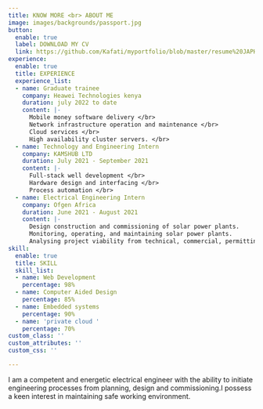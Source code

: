 ```yaml
---
title: KNOW MORE <br> ABOUT ME
image: images/backgrounds/passport.jpg
button:
  enable: true
  label: DOWNLOAD MY CV
  link: https://github.com/Kafati/myportfolio/blob/master/resume%20JAPHETH%20KORIR%20September%202022%20software.pdf
experience:
  enable: true
  title: EXPERIENCE
  experience_list:
  - name: Graduate trainee
    company: Heawei Technologies kenya
    duration: july 2022 to date
    content: |-
      Mobile money software delivery </br>
      Network infrastructure operation and maintenance </br>
      Cloud services </br>
      High availability cluster servers. </br>
  - name: Technology and Engineering Intern
    company: KAMSHUB LTD
    duration: July 2021 - September 2021
    content: |-
      Full-stack well development </br>
      Hardware design and interfacing </br>
      Process automation </br>
  - name: Electrical Engineering Intern
    company: Ofgen Africa
    duration: June 2021 - August 2021
    content: |-
      Design construction and commissioning of solar power plants.
      Monitoring, operating, and maintaining solar power plants.
      Analysing project viability from technical, commercial, permitting, and legal aspects of solar power projects from inception to financing.
skill:
  enable: true
  title: SKILL
  skill_list:
  - name: Web Development
    percentage: 98%
  - name: Computer Aided Design
    percentage: 85%
  - name: Embedded systems
    percentage: 90%
  - name: 'private cloud '
    percentage: 70%
custom_class: ''
custom_attributes: ''
custom_css: ''

---
```

I am a competent and energetic electrical engineer with the ability to initiate engineering processes from planning, design and commissioning.I possess a keen interest in maintaining safe working environment.